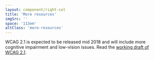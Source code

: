 ```yaml
---
layout: component/right-col
title: 'More resources'
imgSrc: ''
space: '113em'
altClass: 'more-resources'
---
```


WCAG 2.1 is expected to be released mid 2018 and will include  more cognitive impairment and low-vision issues. Read the [working draft of WCAG 2.1](#).

